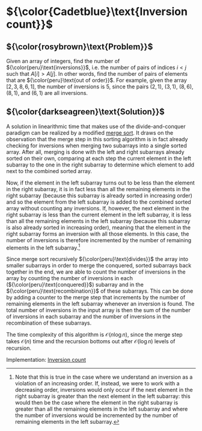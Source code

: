 # ${\color{Cadetblue}\text{Inversion count}}$

## ${\color{rosybrown}\text{Problem}}$

Given an array of integers, find the number of ${\color{peru}\text{inversions}}$, i.e. the number of pairs of indices $i < j$ such that $A[i] > A[j]$. In other words, find the number of pairs of elements that are ${\color{peru}\text{out of order}}$. For example, given the array $[2,3,8,6,1]$, the number of inversions is 5, since the pairs $(2,1)$, $(3,1)$, $(8,6)$, $(8,1)$, and $(6,1)$ are all inversions.

## ${\color{darkseagreen}\text{Solution}}$

A solution in linearithmic time that makes use of the divide-and-conquer paradigm can be realized by a modified [merge sort](https://github.com/pl3onasm/CLRS/tree/main/algorithms/sorting/merge-sort). It draws on the observation that the merge step in this sorting algorithm is in fact already checking for inversions when merging two subarrays into a single sorted array. After all, merging is done with the left and right subarrays already sorted on their own, comparing at each step the current element in the left subarray to the one in the right subarray to determine which element to add next to the combined sorted array. 

Now, if the element in the left subarray turns out to be less than the element in the right subarray, it is in fact less than all the remaining elements in the right subarray (because this subarray is already sorted in increasing order) and so the element from the left subarray is added to the combined sorted array without counting any inversions. If, however, the next element in the right subarray is less than the current element in the left subarray, it is less than all the remaining elements in the left subarray (because this subarray is also already sorted in increasing order), meaning that the element in the right subarray forms an inversion with all those elements. In this case, the number of inversions is therefore incremented by the number of remaining elements in the left subarray.[^1]

Since merge sort recursively ${\color{peru}\text{divides}}$ the array into smaller subarrays in order to merge the conquered, sorted subarrays back together in the end, we are able to count the number of inversions in the array by counting the number of inversions in each (${\color{peru}\text{conquered}}$) subarray and in the ${\color{peru}\text{recombination}}$ of these subarrays. This can be done by adding a counter to the merge step that increments by the number of remaining elements in the left subarray whenever an inversion is found. The total number of inversions in the input array is then the sum of the number of inversions in each subarray and the number of inversions in the recombination of these subarrays.  

The time complexity of this algorithm is $\mathcal{O}(n \log n)$, since the merge step takes $\mathcal{O}(n)$ time and the recursion bottoms out after $\mathcal{O}(\log n)$ levels of recursion.

Implementation: [Inversion count](https://github.com/pl3onasm/AADS/blob/main/algorithms/divide-and-conquer/inversion-count/inversioncount.c)

[^1]: Note that this is true in the case where we understand an inversion as a violation of an increasing order. If, instead, we were to work with a decreasing order, inversions would only occur if the next element in the right subarray is greater than the next element in the left subarray: this would then be the case where the element in the right subarray is greater than all the remaining elements in the left subarray and where the number of inversions would be incremented by the number of remaining elements in the left subarray.
